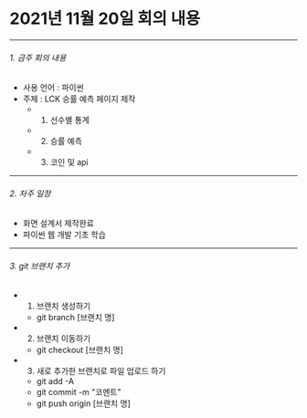 # 2021년 11월 20일 회의 내용
------
###### 1. 금주 회의 내용
  - 사용 언어 : 파이썬
  - 주제 : LCK 승률 예측 페이지 제작
    * 1. 선수별 통계
    * 2. 승률 예측
    * 3. 코인 및 api

------
###### 2. 차주 일정
  - 화면 설계서 제작완료
  - 파이썬 웹 개발 기초 학습


------
###### 3. git 브랜치 추가
 - 1. 브랜치 생성하기 
    + git branch [브랜치 명]
 - 2. 브랜치 이동하기
    + git checkout [브랜치 명]
 - 3. 새로 추가한 브랜치로 파일 업로드 하기
    + git add -A
    + git commit -m "코멘트"
    + git push origin [브랜치 명]
